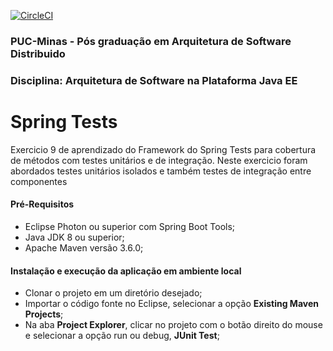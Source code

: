 [![CircleCI](https://circleci.com/gh/cgtamaral/spring-tests.svg?style=svg)](https://circleci.com/gh/cgtamaral/spring-tests)

### PUC-Minas - Pós graduação em Arquitetura de Software Distribuido 
### Disciplina: Arquitetura de Software na Plataforma Java EE

# Spring Tests
Exercicio 9 de aprendizado do Framework do Spring Tests para cobertura de métodos com testes unitários e de integração.
Neste exercicio foram abordados testes unitários isolados e também testes de integração entre componentes


#### Pré-Requisitos
- Eclipse Photon ou superior com Spring Boot Tools;
- Java JDK 8 ou superior;
- Apache Maven versão 3.6.0;

#### Instalação e execução da aplicação em ambiente local
- Clonar o projeto em um diretório desejado;
- Importar o código fonte no Eclipse, selecionar a opção **Existing Maven Projects**;
- Na aba **Project Explorer**, clicar no projeto com o botão direito do mouse e selecionar a opção run ou debug, **JUnit Test**;


